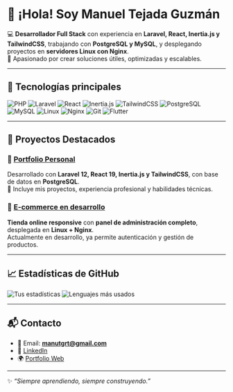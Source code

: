 # 👋 ¡Hola! Soy Manuel Tejada Guzmán

💻 **Desarrollador Full Stack** con experiencia en **Laravel, React, Inertia.js y TailwindCSS**, trabajando con **PostgreSQL y MySQL**, y desplegando proyectos en **servidores Linux con Nginx**.  
🚀 Apasionado por crear soluciones útiles, optimizadas y escalables.  

---

## 🚀 Tecnologías principales
![PHP](https://img.shields.io/badge/-PHP-777BB4?logo=php&logoColor=white)
![Laravel](https://img.shields.io/badge/-Laravel-FF2D20?logo=laravel&logoColor=white)
![React](https://img.shields.io/badge/-React-61DAFB?logo=react&logoColor=000)
![Inertia.js](https://img.shields.io/badge/-Inertia.js-5C2D91?logo=javascript&logoColor=white)
![TailwindCSS](https://img.shields.io/badge/-TailwindCSS-38B2AC?logo=tailwind-css&logoColor=white)
![PostgreSQL](https://img.shields.io/badge/-PostgreSQL-336791?logo=postgresql&logoColor=white)
![MySQL](https://img.shields.io/badge/-MySQL-4479A1?logo=mysql&logoColor=white)
![Linux](https://img.shields.io/badge/-Linux-FCC624?logo=linux&logoColor=black)
![Nginx](https://img.shields.io/badge/-Nginx-009639?logo=nginx&logoColor=white)
![Git](https://img.shields.io/badge/-Git-F05032?logo=git&logoColor=white)
![Flutter](https://img.shields.io/badge/-Flutter-02569B?logo=flutter&logoColor=white)

---

## 📂 Proyectos Destacados

### 🔹 [Portfolio Personal](https://manutg-porfolio.myddns.com)
Desarrollado con **Laravel 12, React 19, Inertia.js y TailwindCSS**, con base de datos en **PostgreSQL**.  
📌 Incluye mis proyectos, experiencia profesional y habilidades técnicas.  

### 🔹 [E-commerce en desarrollo](https://manutech-demo.ddns.net)
**Tienda online responsive** con **panel de administración completo**, desplegada en **Linux + Nginx**.  
Actualmente en desarrollo, ya permite autenticación y gestión de productos.  

---

## 📈 Estadísticas de GitHub
![Tus estadísticas](https://github-readme-stats.vercel.app/api?username=manuTGrt&show_icons=true&theme=tokyonight)
![Lenguajes más usados](https://github-readme-stats.vercel.app/api/top-langs/?username=manuTGrt&layout=compact&theme=tokyonight)

---

## 📬 Contacto
- 📧 Email: **manutgrt@gmail.com**  
- 💼 [LinkedIn](https://www.linkedin.com/in/manuel-tejada-guzman/)  
- 🌍 [Portfolio Web](https://manutg-porfolio.myddns.com)  

---
✨ *“Siempre aprendiendo, siempre construyendo.”*
